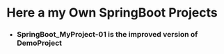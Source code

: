 # Here a my Own SpringBoot Projects
* ### SpringBoot_MyProject-01 is the improved version of DemoProject
